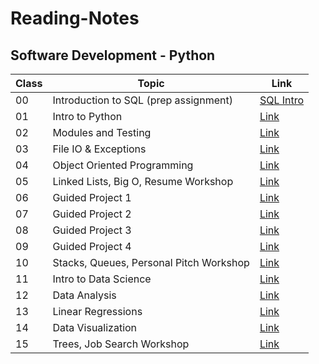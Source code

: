 # Reading-Notes

## Software Development - Python

| Class    |                 Topic                   |   Link      |
|----------|-----------------------------------------|-------------|
| 00       | Introduction to SQL (prep assignment)   | [SQL Intro](SQL-Intro.md)        |
| 01       | Intro to Python                         | [Link](01-class.md)   |
| 02       | Modules and Testing                     | [Link](#)   |
| 03       | File IO & Exceptions                    | [Link](#)   |
| 04       | Object Oriented Programming             | [Link](#)   |
| 05       | Linked Lists, Big O, Resume Workshop    | [Link](#)   |
| 06       | Guided Project 1                        | [Link](#)   |
| 07       | Guided Project 2                        | [Link](#)   |
| 08       | Guided Project 3                        | [Link](#)   |
| 09       | Guided Project 4                        | [Link](#)   |
| 10       | Stacks, Queues, Personal Pitch Workshop | [Link](#)   |
| 11       | Intro to Data Science                   | [Link](#)   |
| 12       | Data Analysis                           | [Link](#)   |
| 13       | Linear Regressions                      | [Link](#)   |
| 14       | Data Visualization                      | [Link](#)   |
| 15       | Trees, Job Search Workshop              | [Link](#)   |










